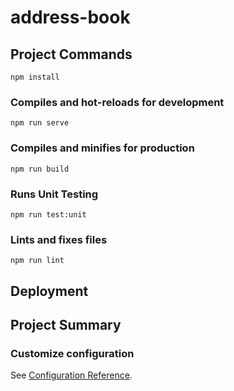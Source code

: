 # address-book

## Project Commands
```
npm install
```

### Compiles and hot-reloads for development
```
npm run serve
```

### Compiles and minifies for production
```
npm run build
```

### Runs Unit Testing
```
npm run test:unit
```

### Lints and fixes files
```
npm run lint
```

## Deployment

## Project Summary



### Customize configuration
See [Configuration Reference](https://cli.vuejs.org/config/).
